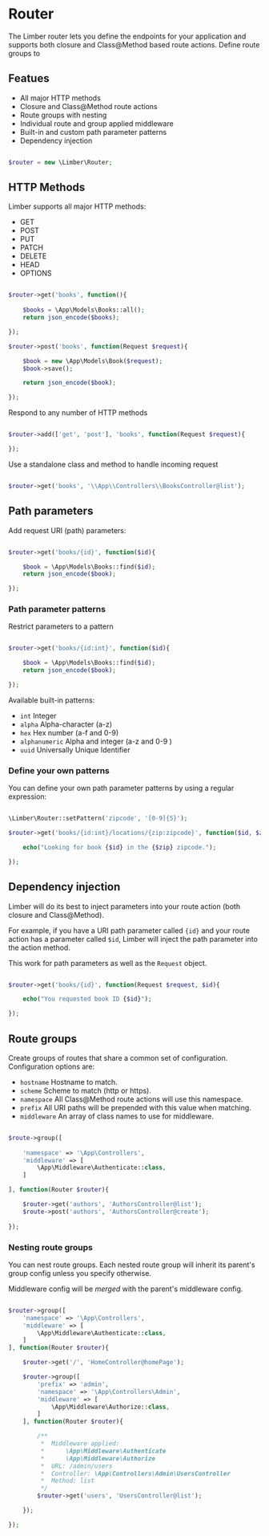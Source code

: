 # Router

The Limber router lets you define the endpoints for your application and supports both closure and Class@Method based route actions. Define route groups to

## Featues
* All major HTTP methods
* Closure and Class@Method route actions
* Route groups with nesting
* Individual route and group applied middleware
* Built-in and custom path parameter patterns
* Dependency injection

```php

$router = new \Limber\Router;

```
## HTTP Methods
Limber supports all major HTTP methods: 

* GET
* POST
* PUT
* PATCH
* DELETE
* HEAD
* OPTIONS

```php

$router->get('books', function(){
    
    $books = \App\Models\Books::all();
    return json_encode($books);

});

$router->post('books', function(Request $request){

    $book = new \App\Models\Book($request);
    $book->save();

    return json_encode($book);

});

```

Respond to any number of HTTP methods

```php

$router->add(['get', 'post'], 'books', function(Request $request){

});

```

Use a standalone class and method to handle incoming request

```php

$router->get('books', '\\App\\Controllers\\BooksController@list');

```

## Path parameters
Add request URI (path) parameters:

```php

$router->get('books/{id}', function($id){

    $book = \App\Models\Books::find($id);
    return json_encode($book);

});

```

### Path parameter patterns
Restrict parameters to a pattern

```php

$router->get('books/{id:int}', function($id){

    $book = \App\Models\Books::find($id);
    return json_encode($book);

});

```

Available built-in patterns:

* ```int``` Integer
* ```alpha``` Alpha-character (a-z)
* ```hex``` Hex number (a-f and 0-9)
* ```alphanumeric``` Alpha and integer (a-z and 0-9 )
* ```uuid``` Universally Unique Identifier

### Define your own patterns

You can define your own path parameter patterns by using a regular expression:

```php

\Limber\Router::setPattern('zipcode', '[0-9]{5}');

$router->get('books/{id:int}/locations/{zip:zipcode}', function($id, $zip){

    echo("Looking for book {$id} in the {$zip} zipcode.");

});

```

## Dependency injection

Limber will do its best to inject parameters into your route action (both closure and Class@Method).

For example, if you have a URI path parameter called ```{id}``` and your route action has a parameter called ```$id```, Limber will inject the path parameter into the action method.

This work for path parameters as well as the ```Request``` object.

```php

$router->get('books/{id}', function(Request $request, $id){

    echo("You requested book ID {$id}");

});

```
## Route groups

Create groups of routes that share a common set of configuration. Configuration options are:

* ```hostname``` Hostname to match.
* ```scheme``` Scheme to match (http or https).
* ```namespace``` All Class@Method route actions will use this namespace.
* ```prefix``` All URI paths will be prepended with this value when matching.
* ```middleware``` An array of class names to use for middleware.


```php

$route->group([
    
    'namespace' => '\App\Controllers',
    'middleware' => [
        \App\Middleware\Authenticate::class,
    ]

], function(Router $router){

    $router->get('authors', 'AuthorsController@list');
    $route->post('authors', 'AuthorsController@create');
    
});

```

### Nesting route groups

You can nest route groups. Each nested route group will inherit its parent's group config unless you specify otherwise.

Middleware config will be *merged* with the parent's middleware config.

```php

$router->group([
    'namespace' => '\App\Controllers',
    'middleware' => [
        \App\Middleware\Authenticate::class,
    ]
], function(Router $router){

    $router->get('/', 'HomeController@homePage');

    $router->group([
        'prefix' => 'admin',
        'namespace' => '\App\Controllers\Admin',
        'middleware' => [
            \App\Middleware\Authorize::class,
        ]
    ], function(Router $router){

        /**
         *  Middleware applied:
         *      \App\Middleware\Authenticate
         *      \App\Middleware\Authorize
         *  URL: /admin/users
         *  Controller: \App\Controllers\Admin\UsersController
         *  Method: list
         */
        $router->get('users', 'UsersController@list');

    });

});